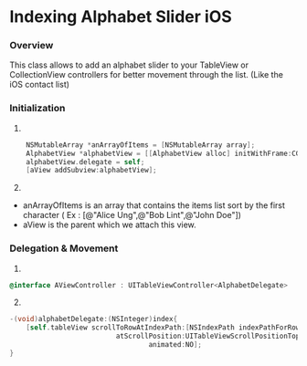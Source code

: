 Indexing Alphabet Slider iOS
============================


### Overview

This class allows to add an alphabet slider to your TableView or CollectionView controllers for better movement through the list. (Like the iOS contact list)

### Initialization

1.
```objective-c
	NSMutableArray *anArrayOfItems = [NSMutableArray array];
	AlphabetView *alphabetView = [[AlphabetView alloc] initWithFrame:CGRectMake(x , y, width, height) letters:anArrayOfItems heightLetter:20.0];
    alphabetView.delegate = self;
    [aView addSubview:alphabetView];
```
2. 
- anArrayOfItems is an array that contains the items list sort by the first character ( Ex : [@"Alice Ung",@"Bob Lint",@"John Doe"])
- aView is the parent which we attach this view.

### Delegation & Movement

1.
```objective-c
@interface AViewController : UITableViewController<AlphabetDelegate>
```
2.
```objective-c
-(void)alphabetDelegate:(NSInteger)index{
    [self.tableView scrollToRowAtIndexPath:[NSIndexPath indexPathForRow:index inSection:0]
                          atScrollPosition:UITableViewScrollPositionTop
                                  animated:NO];
}
```
